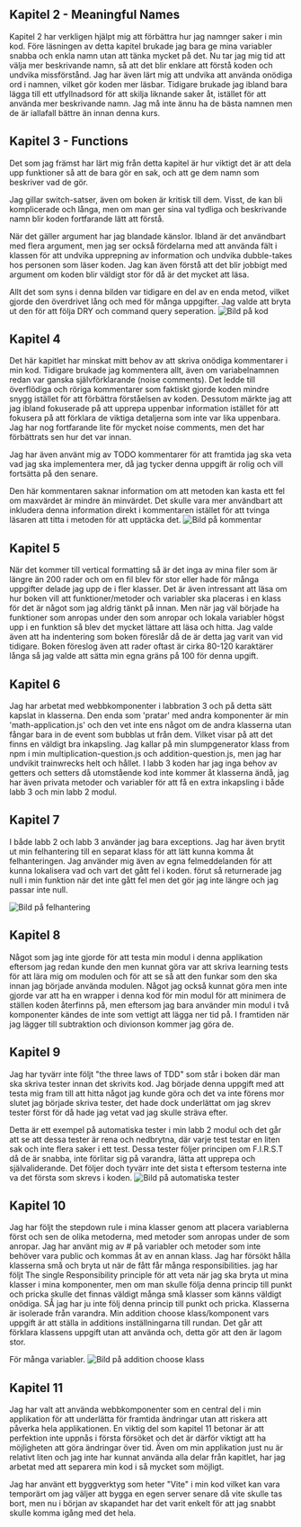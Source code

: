 
## Kapitel 2 - Meaningful Names
Kapitel 2 har verkligen hjälpt mig att förbättra hur jag namnger saker i min kod. Före läsningen av detta kapitel brukade jag bara ge mina variabler snabba och enkla namn utan att tänka mycket på det. Nu tar jag mig tid att välja mer beskrivande namn, så att det blir enklare att förstå koden och undvika missförstånd. Jag har även lärt mig att undvika att använda onödiga ord i namnen, vilket gör koden mer läsbar. Tidigare brukade jag ibland bara lägga till ett utfyllnadsord för att skilja liknande saker åt, istället för att använda mer beskrivande namn. Jag må inte ännu ha de bästa namnen men de är iallafall bättre än innan denna kurs.

## Kapitel 3 - Functions
Det som jag främst har lärt mig från detta kapitel är hur viktigt det är att dela upp funktioner så att de bara gör en sak, och att ge dem namn som beskriver vad de gör.

Jag gillar switch-satser, även om boken är kritisk till dem. Visst, de kan bli komplicerade och långa, men om man ger sina val tydliga och beskrivande namn blir koden fortfarande lätt att förstå.

När det gäller argument har jag blandade känslor. Ibland är det användbart med flera argument, men jag ser också fördelarna med att använda fält i klassen för att undvika upprepning av information och undvika dubble-takes hos personen som läser koden. Jag kan även förstå att det blir jobbigt med argument om koden blir väldigt stor för då är det mycket att läsa.

Allt det som syns i denna bilden var tidigare en del av en enda metod, vilket gjorde den överdrivet lång och med för många uppgifter. Jag valde att bryta ut den för att följa DRY och command query seperation.
![Bild på kod](images/dry.png)

## Kapitel 4
Det här kapitlet har minskat mitt behov av att skriva onödiga kommentarer i min kod. Tidigare brukade jag kommentera allt, även om variabelnamnen redan var ganska självförklarande (noise comments). Det ledde till överflödiga och röriga kommentarer som faktiskt gjorde koden mindre snygg istället för att förbättra förståelsen av koden. Dessutom märkte jag att jag ibland fokuserade på att upprepa uppenbar information istället för att fokusera på att förklara de viktiga detaljerna som inte var lika uppenbara. Jag har nog fortfarande lite för mycket noise comments, men det har förbättrats sen hur det var innan. 

Jag har även använt mig av TODO kommentarer för att framtida jag ska veta vad jag ska implementera mer, då jag tycker denna uppgift är rolig och vill fortsätta på den senare. 

Den här kommentaren saknar information om att metoden kan kasta ett fel om maxvärdet är mindre än minvärdet. Det skulle vara mer användbart att inkludera denna information direkt i kommentaren istället för att tvinga läsaren att titta i metoden för att upptäcka det.
![Bild på kommentar](images/comment.png)

## Kapitel 5
När det kommer till vertical formatting så är det inga av mina filer som är längre än 200 rader och om en fil blev för stor eller hade för många uppgifter delade jag upp de i fler klasser. Det är även intressant att läsa om hur boken vill att funktioner/metoder och variabler ska placeras i en klass för det är något som jag aldrig tänkt på innan. Men när jag väl började ha funktioner som anropas under den som anropar och lokala variabler högst upp i en funktion så blev det mycket lättare att läsa och hitta. Jag valde även att ha indentering som boken föreslår då de är detta jag varit van vid tidigare. Boken föreslog även att rader oftast är cirka 80-120 karaktärer långa så jag valde att sätta min egna gräns på 100 för denna upgift. 

## Kapitel 6
Jag har arbetat med webbkomponenter i labbration 3 och på detta sätt kapslat in klasserna. Den enda som 'pratar' med andra komponenter är min 'math-application.js' och den vet inte ens något om de andra klasserna utan fångar bara in de event som bubblas ut från dem. Vilket visar på att det finns en väldigt bra inkapsling. Jag kallar på min slumpgenerator klass from npm i min multiplication-question.js och addition-question.js, men jag har undvikit trainwrecks helt och hållet. I labb 3 koden har jag inga behov av getters och setters då utomstående kod inte kommer åt klasserna ändå, jag har även privata metoder och variabler för att få en extra inkapsling i både labb 3 och min labb 2 modul. 

## Kapitel 7
I både labb 2 och labb 3 använder jag bara exceptions. Jag har även brytit ut min felhantering till en separat klass för att lätt kunna komma åt felhanteringen. Jag använder mig även av egna felmeddelanden för att kunna lokalisera vad och vart det gått fel i koden. förut så returnerade jag null i min funktion när det inte gått fel men det gör jag inte längre och jag passar inte null. 

![Bild på felhantering](images/error.png)
## Kapitel 8 
Något som jag inte gjorde för att testa min modul i denna applikation eftersom jag redan kunde den men kunnat göra var att skriva learning tests för att lära mig om modulen och för att se så att den funkar som den ska innan jag började använda modulen. Något jag också kunnat göra men inte gjorde var att ha en wrapper i denna kod för min modul för att minimera de ställen koden återfinns på, men eftersom jag bara använder min modul i två komponenter kändes de inte som vettigt att lägga ner tid på. I framtiden när jag lägger till subtraktion och divionson kommer jag göra de. 

## Kapitel 9 
Jag har tyvärr inte följt "the three laws of TDD" som står i boken där man ska skriva tester innan det skrivits kod. Jag började denna uppgift med att testa mig fram till att hitta något jag kunde göra och det va inte förens mor slutet jag började skriva tester, det hade dock underlättat om jag skrev tester först för då hade jag vetat vad jag skulle sträva efter. 

Detta är ett exempel på automatiska tester i min labb 2 modul och det går att se att dessa tester är rena och nedbrytna, där varje test testar en liten sak och inte flera saker i ett test. Dessa tester följer principen om F.I.R.S.T då de är snabba, inte förlitar sig på varandra, lätta att upprepa och självaliderande. Det följer doch tyvärr inte det sista t eftersom testerna inte va det första som skrevs i koden. 
![Bild på automatiska tester](images/tests.png)

## Kapitel 10 
Jag har följt the stepdown rule i mina klasser genom att placera variablerna först och sen de olika metoderna, med metoder som anropas under de som anropar. Jag har använt mig av # på variabler och metoder som inte behöver vara public och kommas åt av en annan klass. Jag har försökt hålla klasserna små och bryta ut när de fått får många responsibilities. jag har följt The single Responsibility principle för att veta när jag ska bryta ut mina klasser i mina komponenter, men om man skulle följa denna princip till punkt och pricka skulle det finnas väldigt många små klasser som känns väldigt onödiga. SÅ jag har ju inte följ denna princip till punkt och pricka. 
Klasserna är isolerade från varandra. 
Min addition choose klass/komponent vars uppgift är att ställa in additions inställningarna till rundan. Det går att förklara klassens uppgift utan att använda och, detta gör att den är lagom stor. 

För många variabler. 
![Bild på addition choose klass](images/addition.png)

## Kapitel 11
Jag har valt att använda webbkomponenter som en central del i min applikation för att underlätta för framtida ändringar utan att riskera att påverka hela applikationen. En viktig del som kapitel 11 betonar är att perfektion inte uppnås i första försöket och det är därför viktigt att ha möjligheten att göra ändringar över tid. Även om min applikation just nu är relativt liten och jag inte har kunnat använda alla delar från kapitlet, har jag arbetat med att separera min kod i så mycket som möjligt.

Jag har använt ett byggverktyg som heter "Vite" i min kod vilket kan vara temporärt om jag väljer att bygga en egen server senare då vite skulle tas bort, men nu i början av skapandet har det varit enkelt för att jag snabbt skulle komma igång med det hela. 
